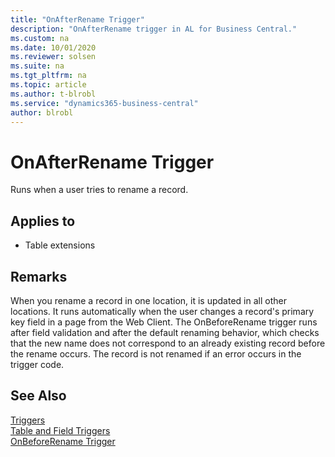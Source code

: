 ```yaml
---
title: "OnAfterRename Trigger"
description: "OnAfterRename trigger in AL for Business Central."
ms.custom: na
ms.date: 10/01/2020
ms.reviewer: solsen
ms.suite: na
ms.tgt_pltfrm: na
ms.topic: article
ms.author: t-blrobl
ms.service: "dynamics365-business-central"
author: blrobl
---
```


# OnAfterRename Trigger
Runs when a user tries to rename a record.  

## Applies to  
- Table extensions 
  
## Remarks  
When you rename a record in one location, it is updated in all other locations. It runs automatically when the user changes a record's primary key field in a page from the Web Client.  The OnBeforeRename trigger runs after field validation and after the default renaming behavior, which checks that the new name does not correspond to an already existing record before the rename occurs. The record is not renamed if an error occurs in the trigger code.  

## See Also  
 [Triggers](devenv-triggers.md)  
 [Table and Field Triggers](devenv-table-and-field-triggers.md)  
 [OnBeforeRename Trigger](devenv-onbeforerename-trigger.md)    